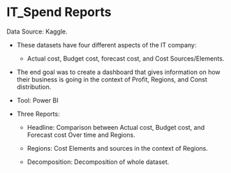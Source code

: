 # IT_Spend Reports

Data Source: Kaggle.

- These datasets have four different aspects of the IT company:

  - Actual cost, Budget cost, forecast cost, and Cost Sources/Elements.

- The end goal was to create a dashboard that gives information on how their business is going in the context of Profit, Regions, and Const distribution.

- Tool: Power BI

* Three Reports:

  - Headline: Comparison between Actual cost, Budget cost, and Forecast cost Over time and Regions.

  - Regions: Cost Elements and sources in the context of Regions.

  - Decomposition: Decomposition of whole dataset.
